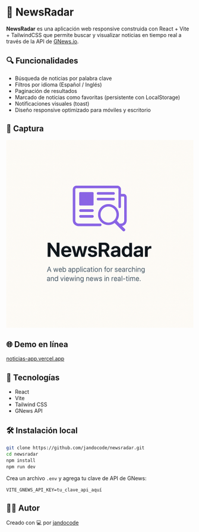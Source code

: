 # 📰 NewsRadar

**NewsRadar** es una aplicación web responsive construida con React + Vite + TailwindCSS que permite buscar y visualizar noticias en tiempo real a través de la API de [GNews.io](https://gnews.io/).

## 🔍 Funcionalidades

- Búsqueda de noticias por palabra clave
- Filtros por idioma (Español / Inglés)
- Paginación de resultados
- Marcado de noticias como favoritas (persistente con LocalStorage)
- Notificaciones visuales (toast)
- Diseño responsive optimizado para móviles y escritorio

## 📸 Captura

![NewsRadar Screenshot](./public/screenshot.png)

## 🌐 Demo en línea

[noticias-app.vercel.app](noticias-app.vercel.app)

## 🚀 Tecnologías

- React
- Vite
- Tailwind CSS
- GNews API

## 🛠️ Instalación local

```bash
git clone https://github.com/jandocode/newsradar.git
cd newsradar
npm install
npm run dev
````

Crea un archivo `.env` y agrega tu clave de API de GNews:

```env
VITE_GNEWS_API_KEY=tu_clave_api_aquí
```

## 🧑‍💻 Autor

Creado con 💻 por [jandocode](https://github.com/jandocode)

